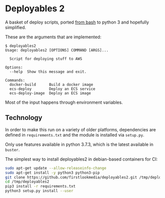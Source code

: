 # Deployables 2

A basket of deploy scripts, ported [from bash](https://github.com/firstlookmedia/deployables) to python 3 and hopefully simplified.

These are the arguments that are implemented:

```
$ deployables2
Usage: deployables2 [OPTIONS] COMMAND [ARGS]...

  Script for deploying stuff to AWS

Options:
  --help  Show this message and exit.

Commands:
  docker-build      Build a docker image
  ecs-deploy        Deploy an ECS service
  ecs-deploy-image  Deploy an ECS image
```

Most of the input happens through environment variables.

## Technology

In order to make this run on a variety of older platforms, dependencies are defined in `requirements.txt` and the module is installed via `setup.py`.

Only use features available in python 3.7.3, which is the latest available in `buster`.

The simplest way to install deployables2 in debian-based containers for CI:

```sh
sudo apt-get update --allow-releaseinfo-change
sudo apt-get install -y python3 python3-pip
git clone https://github.com/firstlookmedia/deployables2.git /tmp/deployables2
cd /tmp/deployables2
pip3 install -r requirements.txt
python3 setup.py install --user
```